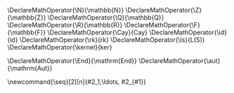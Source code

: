 \DeclareMathOperator{\N}{\mathbb{N}}
\DeclareMathOperator{\Z}{\mathbb{Z}}
\DeclareMathOperator{\Q}{\mathbb{Q}}
\DeclareMathOperator{\R}{\mathbb{R}}
\DeclareMathOperator{\F}{\mathbb{F}}
\DeclareMathOperator{\Cay}{Cay}
\DeclareMathOperator{\id}{id}
\DeclareMathOperator{\rk}{rk}
\DeclareMathOperator{\ls}{L(S)}
\DeclareMathOperator{\kernel}{ker}


\DeclareMathOperator{\End}{\mathrm{End}}
\DeclareMathOperator{\aut}{\mathrm{Aut}}

\newcommand{\seq}[2][n]{#2_1,\ldots, #2_{#1}}